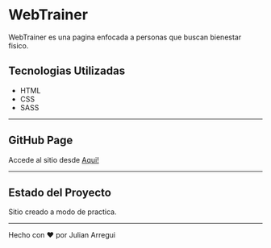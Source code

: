 # WebTrainer

WebTrainer es una pagina enfocada a personas que buscan bienestar fisico.

## Tecnologias Utilizadas

- HTML
- CSS
- SASS
---
## GitHub Page

Accede al sitio desde [Aqui!](https://jarregui92.github.io/webtrainer/)

---


## Estado del Proyecto

Sitio creado a modo de practica.

---
Hecho con ❤️ por Julian Arregui